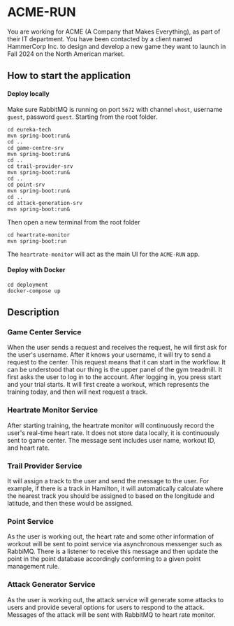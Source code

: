 # ACME-RUN
You are working for ACME (A Company that Makes Everything), as part of their IT department. You have been contacted by a client named HammerCorp Inc. to design and develop a new game they want to launch in Fall 2024 on the North American market. 

## How to start the application

#### Deploy locally
Make sure RabbitMQ is running on port `5672` with channel `vhost`, username `guest`, password `guest`.
Starting from the root folder.
```
cd eureka-tech
mvn spring-boot:run&
cd ..
cd game-centre-srv
mvn spring-boot:run&
cd ..
cd trail-provider-srv
mvn spring-boot:run&
cd ..
cd point-srv
mvn spring-boot:run&
cd ..
cd attack-generation-srv
mvn spring-boot:run&
```
Then open a new terminal from the root folder
```
cd heartrate-monitor
mvn spring-boot:run
```
The `heartrate-monitor` will act as the main UI for the `ACME-RUN` app.
  
#### Deploy with Docker
```
cd deployment
docker-compose up
```

## Description
### Game Center Service
When the user sends a request and receives the request, he will first ask for the user's username. After it knows your username, it will try to send a request to the center. This request means that it can start in the workflow. It can be understood that our thing is the upper panel of the gym treadmill. It first asks the user to log in to the account. After logging in, you press start and your trial starts. It will first create a workout, which represents the training today, and then will next request a track. 

### Heartrate Monitor Service
After starting training, the heartrate monitor will continuously record the user's real-time heart rate. It does not store data locally, it is continuously sent to game center. The message sent includes user name, workout ID, and heart rate.

### Trail Provider Service
It will assign a track to the user and send the message to the user. For example, if there is a track in Hamilton, it will automatically calculate where the nearest track you should be assigned to based on the longitude and latitude, and then these would be assigned.

### Point Service
As the user is working out, the heart rate and some other information of workout will be sent to point service via asynchronous messenger such as RabbiMQ. There is a listener to receive this message and then update the point in the point database accordingly conforming to a given point management rule.

### Attack Generator Service
As the user is working out, the attack service will generate some attacks to users and provide several options for users to respond to the attack. Messages of the attack will be sent with RabbitMQ to heart rate monitor.


